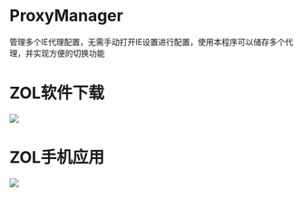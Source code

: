 ProxyManager
============

管理多个IE代理配置，无需手动打开IE设置进行配置，使用本程序可以储存多个代理，并实现方便的切换功能

ZOL软件下载
============
<a href='http://xiazai.zol.com.cn/'><img src='http://icon.zol-img.com.cn/xiazai/image/logos.png'></a>

ZOL手机应用
============
<a href='http://sj.zol.com.cn/'><img src='http://icon.zol-img.com.cn/xiazai/image/logos.png'></a>
